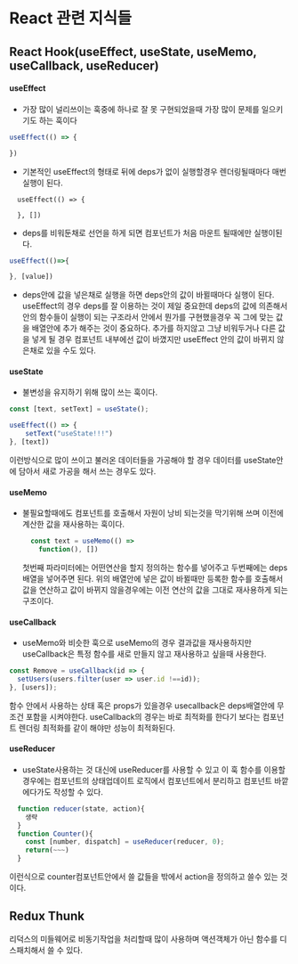 # React 관련 지식들 

## React Hook(useEffect, useState, useMemo, useCallback, useReducer)

#### useEffect
  - 가장 많이 널리쓰이는 훅중에 하나로 잘 못 구현되었을때 가장 많이 문제를 일으키기도 하는 훅이다
  ~~~javascript
  useEffect(() => {
  
  })
  ~~~
  - 기본적인 useEffect의 형태로 뒤에 deps가 없이 실행할경우 렌더링될때마다 매번 실행이 된다.
  ~~~javacript
    useEffect(() => {
    
    }, [])
  ~~~
  - deps를 비워둔채로 선언을 하게 되면 컴포넌트가 처음 마운트 될때에만 실행이된다.
  ~~~javascript
  useEffect(()=>{
  
  }, [value])
  ~~~
  - deps안에 값을 넣은채로 실행을 하면 deps안의 값이 바뀔때마다 실행이 된다. useEffect의 경우 deps를 잘 이용하는 것이 제일 중요한데 deps의 값에 의존해서 안의 함수들이 실행이 되는 구조라서
    안에서 뭔가를 구현했을경우 꼭 그에 맞는 값을 배열안에 추가 해주는 것이 중요하다. 추가를 하지않고 그냥 비워두거나 다른 값을 넣게 될 경우 컴포넌트 내부에선 값이 바꼈지만 useEffect 안의 값이 바뀌지 
    않은채로 있을 수도 있다.

#### useState
  - 불변성을 유지하기 위해 많이 쓰는 훅이다.
  ~~~javascript
  const [text, setText] = useState();
  
  useEffect(() => {
      setText("useState!!!")
  }, [text])
  ~~~
  이런방식으로 많이 쓰이고 불러온 데이터들을 가공해야 할 경우 데이터를 useState안에 담아서 새로 가공을 해서 쓰는 경우도 있다.
  
#### useMemo
  - 불필요할때에도 컴포넌트를 호출해서 자원이 낭비 되는것을 막기위해 쓰며 이전에 계산한 값을 재사용하는 훅이다.
    ~~~javascript
      const text = useMemo(() => 
        function(), [])
    ~~~
    첫번째 파라미터에는 어떤연산을 할지 정의하는 함수를 넣어주고 두번째에는 deps배열을 넣어주면 된다. 위의 배열안에 넣은 값이 바뀔때만 등록한 함수를 호출해서 값을 연산하고 값이 바뀌지 않을경우에는
    이전 연산의 값을 그대로 재사용하게 되는 구조이다.
#### useCallback
  - useMemo와 비슷한 훅으로 useMemo의 경우 결과값을 재사용하지만 useCallback은 특정 함수를 새로 만들지 않고 재사용하고 싶을때 사용한다.
  ~~~javascript
  const Remove = useCallback(id => {
    setUsers(users.filter(user => user.id !==id));
  }, [users]);
  ~~~
  함수 안에서 사용하는 상태 혹은 props가 있을경우 usecallback은 deps배열안에 무조건 포함을 시켜야한다. useCallback의 경우는 바로 최적화를 한다기 보다는 컴포넌트 렌더링 최적화를 같이 해야만
  성능이 최적화된다.
#### useReducer
  - useState사용하는 것 대신에 useReducer를 사용할 수 있고 이 훅 함수를 이용할 경우에는 컴포넌트의 상태업데이트 로직에서 컴포넌트에서 분리하고 컴포넌트 바깥에다가도 작성할 수 있다.
  ~~~javascript
    function reducer(state, action){
      생략
    }
    function Counter(){
      const [number, dispatch] = useReducer(reducer, 0);
      return(~~~)
    }
  ~~~
  이런식으로 counter컴포넌트안에서 쓸 값들을 밖에서 action을 정의하고 쓸수 있는 것이다.
  
## Redux Thunk
  리덕스의 미들웨어로 비동기작업을 처리할때 많이 사용하며 액션객체가 아닌 함수를 디스패치해서 쓸 수 있다. 
  
